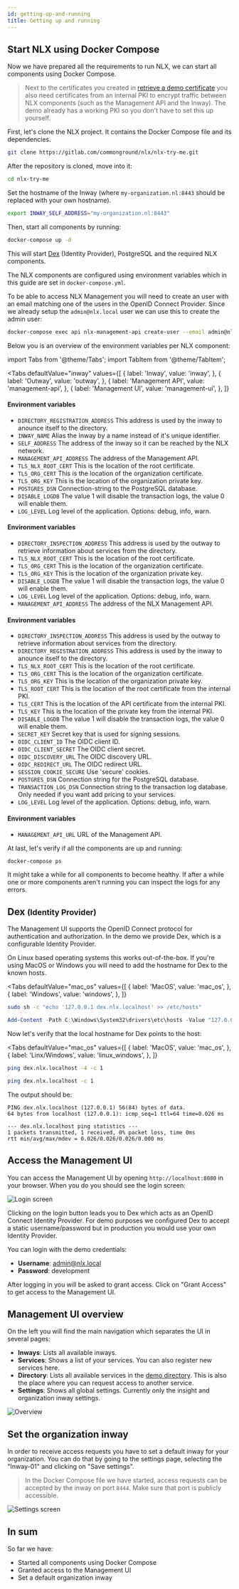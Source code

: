 ```yaml
---
id: getting-up-and-running
title: Getting up and running
---
```



## Start NLX using Docker Compose

Now we have prepared all the requirements to run NLX, we can start all components using Docker Compose.

> Next to the certificates you created in [retrieve a demo certificate](./retrieve-a-demo-certificate.md) you also need certificates from an internal PKI to encrypt traffic between NLX components (such as the Management API and the Inway). The demo already has a working PKI so you don't have to set this up yourself.

First, let's clone the NLX project. It contains the Docker Compose file and its dependencies.

```bash
git clone https://gitlab.com/commonground/nlx/nlx-try-me.git
```

After the repository is cloned, move into it:

```bash
cd nlx-try-me
```

Set the hostname of the Inway (where `my-organization.nl:8443` should be replaced with your own hostname).

```bash
export INWAY_SELF_ADDRESS="my-organization.nl:8443"
```

Then, start all components by running:

```bash
docker-compose up -d
```

This will start [Dex](https://github.com/dexidp/dex) (Identity Provider), PostgreSQL and the required NLX components.

The NLX components are configured using environment variables which in this guide are set in `docker-compose.yml`.

To be able to access NLX Management you will need to create an user with an email matching one of the users in the OpenID Connect Provider.
Since we already setup the `admin@nlx.local` user we can use this to create the admin user:

```bash
docker-compose exec api nlx-management-api create-user --email admin@nlx.local --role admin
```

Below you is an overview of the environment variables per NLX component:

import Tabs from '@theme/Tabs';
import TabItem from '@theme/TabItem';

<Tabs
  defaultValue="inway"
  values={[
    { label: 'Inway', value: 'inway', },
    { label: 'Outway', value: 'outway', },
    { label: 'Management API', value: 'management-api', },
    { label: 'Management UI', value: 'management-ui', },
  ]}
>
<TabItem value="inway">

#### Environment variables

- `DIRECTORY_REGISTRATION_ADDRESS` This address is used by the inway to anounce itself to the directory.
- `INWAY_NAME` Alias the Inway by a name instead of it's unique identifier.
- `SELF_ADDRESS` The address of the inway so it can be reached by the NLX network.
- `MANAGEMENT_API_ADDRESS` The address of the Management API.
- `TLS_NLX_ROOT_CERT` This is the location of the root certificate.
- `TLS_ORG_CERT` This is the location of the organization certificate.
- `TLS_ORG_KEY` This is the location of the organization private key.
- `POSTGRES_DSN` Connection-string to the PostgreSQL database.
- `DISABLE_LOGDB` The value 1 will disable the transaction logs, the value 0 will enable them.
- `LOG_LEVEL` Log level of the application. Options: debug, info, warn.

</TabItem>

<TabItem value="outway">

#### Environment variables

- `DIRECTORY_INSPECTION_ADDRESS` This address is used by the outway to retrieve information about services from the directory.
- `TLS_NLX_ROOT_CERT` This is the location of the root certificate.
- `TLS_ORG_CERT` This is the location of the organization certificate.
- `TLS_ORG_KEY` This is the location of the organization private key.
- `DISABLE_LOGDB` The value 1 will disable the transaction logs, the value 0 will enable them.
- `LOG_LEVEL` Log level of the application. Options: debug, info, warn.
- `MANAGEMENT_API_ADDRESS` The address of the NLX Management API.

</TabItem>

<TabItem value="management-api">

#### Environment variables

- `DIRECTORY_INSPECTION_ADDRESS` This address is used by the outway to retrieve information about services from the directory.
- `DIRECTORY_REGISTRATION_ADDRESS` This address is used by the inway to anounce itself to the directory.
- `TLS_NLX_ROOT_CERT` This is the location of the root certificate.
- `TLS_ORG_CERT` This is the location of the organization certificate.
- `TLS_ORG_KEY` This is the location of the organization private key.
- `TLS_ROOT_CERT` This is the location of the root certificate from the internal PKI.
- `TLS_CERT` This is the location of the API certificate from the internal PKI.
- `TLS_KEY` This is the location of the private key from the internal PKI.
- `DISABLE_LOGDB` The value 1 will disable the transaction logs, the value 0 will enable them.
- `SECRET_KEY` Secret key that is used for signing sessions.
- `OIDC_CLIENT_ID` The OIDC client ID.
- `OIDC_CLIENT_SECRET` The OIDC client secret.
- `OIDC_DISCOVERY_URL` The OIDC discovery URL.
- `OIDC_REDIRECT_URL` The OIDC redirect URL.
- `SESSION_COOKIE_SECURE` Use 'secure' cookies.
- `POSTGRES_DSN` Connection string for the PostgreSQL database.
- `TRANSACTION_LOG_DSN` Connection string to the transaction log database. Only needed if you want add pricing to your services.
- `LOG_LEVEL` Log level of the application. Options: debug, info, warn.

</TabItem>

<TabItem value="management-ui">

#### Environment variables

- `MANAGEMENT_API_URL` URL of the Management API.

</TabItem>
</Tabs>

At last, let's verify if all the components are up and running:

```
docker-compose ps
```

It might take a while for all components to become healthy.
If after a while one or more components aren't running you can inspect the logs for any errors.


## Dex <small>(Identity Provider)</small>

The Management UI supports the OpenID Connect protocol for authentication and authorization.
In the demo we provide Dex, which is a configurable Identity Provider.

On Linux based operating systems this works out-of-the-box.
If you're using MacOS or Windows you will need to add the hostname for Dex to the known hosts.

<Tabs
  defaultValue="mac_os"
  values={[
    { label: 'MacOS', value: 'mac_os', },
    { label: 'Windows', value: 'windows', },
  ]}
>

<TabItem value="mac_os">

```bash
sudo sh -c "echo '127.0.0.1 dex.nlx.localhost' >> /etc/hosts"
```

</TabItem>

<TabItem value="windows">

```powershell
Add-Content -Path C:\Windows\System32\drivers\etc\hosts -Value "127.0.0.1`tdex.nlx.localhost" -Force
```

</TabItem>
</Tabs>

Now let's verify that the local hostname for Dex points to the host:

<Tabs
  defaultValue="mac_os"
  values={[
    { label: 'MacOS', value: 'mac_os', },
    { label: 'Linx/Windows', value: 'linux_windows', },
  ]}
>
<TabItem value="linux_windows">

```bash
ping dex.nlx.localhost -4 -c 1
```

</TabItem>

<TabItem value="mac_os">

```bash
ping dex.nlx.localhost -c 1
```

</TabItem>
</Tabs>

The output should be:
```
PING dex.nlx.localhost (127.0.0.1) 56(84) bytes of data.
64 bytes from localhost (127.0.0.1): icmp_seq=1 ttl=64 time=0.026 ms

--- dex.nlx.localhost ping statistics ---
1 packets transmitted, 1 received, 0% packet loss, time 0ms
rtt min/avg/max/mdev = 0.026/0.026/0.026/0.000 ms
```

## Access the Management UI

You can access the Management UI by opening `http://localhost:8080` in your browser.
When you do you should see the login screen:

![Login screen](/img/nlx-management-login-screen.png "Login screen")

Clicking on the login button leads you to Dex which acts as an OpenID Connect Identity Provider.
For demo purposes we configured Dex to accept a static username/password but in production you would use your own Identity Provider.

You can login with the demo credentials:

- **Username**: admin@nlx.local
- **Password**: development

After logging in you will be asked to grant access.
Click on "Grant Access" to get access to the Management UI.


## Management UI overview

On the left you will find the main navigation which separates the UI in several pages:

- **Inways**: Lists all available inways.
- **Services**: Shows a list of your services. You can also register new services here.
- **Directory**: Lists all available services in the [demo directory](https://directory.demo.nlx.io/). This is also the place where you can request access to another service.
- **Settings**: Shows all global settings. Currently only the insight and organization inway settings.

![Overview](/img/nlx-management-overview.png "Overview")


## Set the organization inway

In order to receive access requests you have to set a default inway for your organization.
You can do that by going to the settings page, selecting the "Inway-01" and clicking on "Save settings".

> In the Docker Compose file we have started, access requests can be accepted by the inway
on port `8444`. Make sure that port is publicly accessible.


![Settings screen](/img/nlx-management-settings-screen.png "Settings screen")


## In sum

So far we have:
- Started all components using Docker Compose
- Granted access to the Management UI
- Set a default organization inway